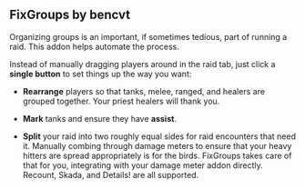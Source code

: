 FixGroups by bencvt
-------------------

Organizing groups is an important, if sometimes tedious, part of running a raid. This addon helps automate the process.

Instead of manually dragging players around in the raid tab, just click a **single button** to set things up the way you want:

 * **Rearrange** players so that tanks, melee, ranged, and healers are grouped together. Your priest healers will thank you.

 * **Mark** tanks and ensure they have **assist**.

 * **Split** your raid into two roughly equal sides for raid encounters that need it. Manually combing through damage meters to ensure that your heavy hitters are spread appropriately is for the birds. FixGroups takes care of that for you, integrating with your damage meter addon directly. Recount, Skada, and Details! are all supported.
 